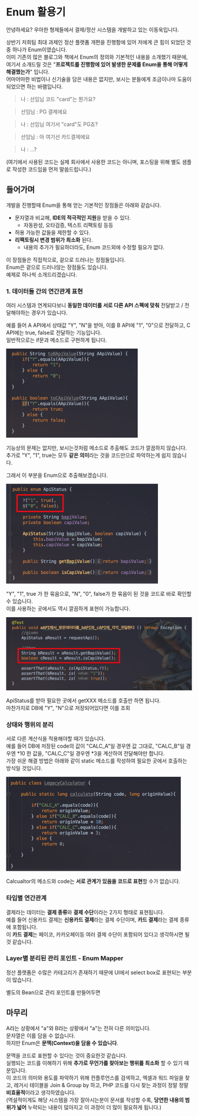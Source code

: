 # Enum 활용기

안녕하세요? 우아한 형제들에서 결제/정산 시스템을 개발하고 있는 이동욱입니다.  
  
상반기 저희팀 최대 과제인 정산 플랫폼 개편을 진행함에 있어 저에게 큰 힘이 되었던 것 중 하나가 Enum이였습니다.  
이미 기존의 많은 블로그와 책에서 Enum의 정의와 기본적인 내용을 소개했기 때문에, 여기서 소개드릴 것은 "**프로젝트를 진행함에 있어 발생한 문제를 Enum을 통해 어떻게 해결했는가**" 입니다.  
어마어마한 비법이나 신기술을 담은 내용은 없지만, 보시는 분들에게 조금이나마 도움이 되었으면 하는 바램입니다.

> 나 : 선임님 코드 "card"는 뭔가요?  

> 선임님 : PG 결제에요

> 나 : 선임님 여기서 "card"도 PG죠?

> 선임님 : 아 여기선 카드결제에요

> 나 : ...?


(여기에서 사용된 코드는 실제 회사에서 사용한 코드는 아니며, 포스팅을 위해 별도 샘플로 작성한 코드임을 먼저 말씀드립니다.)  

## 들어가며

개발을 진행할때 Enum을 통해 얻는 기본적인 장점들은 아래와 같습니다.  

* 문자열과 비교해, **IDE의 적극적인 지원**을 받을 수 있다.
  * 자동완성, 오타검증, 텍스트 리팩토링 등등
* 허용 가능한 값들을 제한할 수 있다.
* **리팩토링시 변경 범위가 최소화** 된다.
  * 내용의 추가가 필요하더라도, Enum 코드외에 수정할 필요가 없다.

이 장점들은 직접적으로, 겉으로 드러나는 장점들입니다.  
Enum은 겉으로 드러나않는 장점들도 있습니다.  
예제로 하나씩 소개드리겠습니다.  

### 1. 데이터들 간의 연간관계 표현

여러 시스템과 연계되다보니 **동일한 데이터를 서로 다른 API 스펙에 맞춰** 전달받고 / 전달해야하는 경우가 있습니다.  
  
예를 들어 A API에서 상태값 "Y", "N"을 받아, 이를 B API에 "1", "0"으로 전달하고, C API에는 true, false로 전달하는 기능입니다.  
일반적으로는 if문과 메소드로 구현하게 됩니다.

![case1](./images/case1_legacy.png)

기능상의 문제는 없지만, 보시는것처럼 메소드로 추출해도 코드가 깔끔하지 않습니다.  
추가로 "Y", "1", true는 모두 **같은 의미**라는 것을 코드만으로 파악하는게 쉽지 않습니다.  
  
그래서 이 부분을 Enum으로 추출해보겠습니다.

![case1](./images/case1_enum.png)

"Y", "1", true 가 한 묶음으로, "N", "0", false가 한 묶음이 된 것을 코드로 바로 확인할 수 있습니다.  
이를 사용하는 곳에서도 역시 깔끔하게 표현이 가능합니다.  

![case1](./images/case1_test.png)

ApiStatus를 받아 필요한 곳에서 getXXX 메소드를 호출만 하면 됩니다.  
마찬가지로 DB에 "Y", "N"으로 저장되어있다면 이를 조회 


### 상태와 행위의 분리

서로 다른 계산식을 적용해야할 때가 있습니다.  
예를 들어 DB에 저장된 code의 값이 "CALC_A"일 경우엔 값 그대로, "CALC_B"일 경우엔 *10 한 값을, "CALC_C"일 경우엔 *3을 계산하여 전달해야만 합니다.  
가장 쉬운 해결 방법은 아래와 같이 static 메소드를 작성하여 필요한 곳에서 호출하는 방식일 것입니다.

![case2](./images/case2_legacy.png)




Calcualtor의 메소드와 code는 **서로 관계가 있음을 코드로 표현**할 수가 없습니다.  



### 타입별 연간관계

결제라는 데이터는 **결제 종류**와 **결제 수단**이라는 2가지 형태로 표현됩니다.  
예를 들어 신용카드 결제는 **신용카드 결제**라는 결제 수단이며, **카드 결제**라는 결제 종류에 포함됩니다.  
이 **카드 결제**는 페이코, 카카오페이등 여러 결제 수단이 포함되어 있다고 생각하시면 될것 같습니다.  


### Layer별 분리된 관리 포인트 - Enum Mapper

정산 플랫폼은 수많은 카테고리가 존재하기 때문에 UI에서 select box로 표현되는 부분이 많습니다.  

별도의 Bean으로 관리 포인트를 만들어두면 



## 마무리

A라는 상황에서 "a"와 B라는 상황에서 "a"는 전혀 다른 의미입니다.  
문자열은 이를 담을 수 없습니다.  
하지만 Enum은 **문맥(Context)을 담을 수 있습니다**.  
  
문맥을 코드로 표현할 수 있다는 것이 중요한것 같습니다.  
실행되는 코드를 이해하기 위해 **추가로 무언가를 찾아보는 행위를 최소화** 할 수 있기 때문입니다.   
이 코드의 의미와 용도를 파악하기 위해 컨플루언스를 검색하고, 엑셀과 워드 파일을 찾고, 레거시 테이블을 Join & Group by 하고, PHP 코드를 다시 찾는 과정이 정말 정말 **비효율적**이라고 생각하였습니다.  
(역설적이게도 해당 시스템을 가장 잘아시는분이 문서를 작성할 수록, **당연한 내용의 범위가 넓어** 누락되는 내용이 많아지고 이 과정이 더 많이 필요하게 됩니다.)  
  


